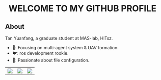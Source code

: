 <h1 align="center">WELCOME TO MY GITHUB PROFILE </h1>


<h2 align="left">About </h2>
<p align="left">
    Tan Yuanfang, a graduate student at MAS-lab, HITsz.
</p>


*  🤖: Focusing on multi-agent system & UAV formation.
*  🐦: ros development rookie.
*  💪: Passionate about file configuration.

<table align="center" width="100%">
    <td align="center">
        <img src="https://github-readme-stats.vercel.app/api/top-langs/?username=Shirleytyf&layout=compact&title_color=c792ea&text_color=a6accd&icon_color=89ddff&bg_color=292d3e">
    </td>
    <td align="center">
        <img src="https://github-readme-stats.vercel.app/api?username=Shirleytyf&show_icons=true&hide_title=truelayout=compact&title_color=c792ea&text_color=a6accd&icon_color=89ddff&bg_color=292d3e">
          </td>
    <td align="center">
      <img src="https://github-readme-streak-stats.herokuapp.com/?user=Shirleytyf&theme=material-palenight">
    </td>
  </tr>
</table>
